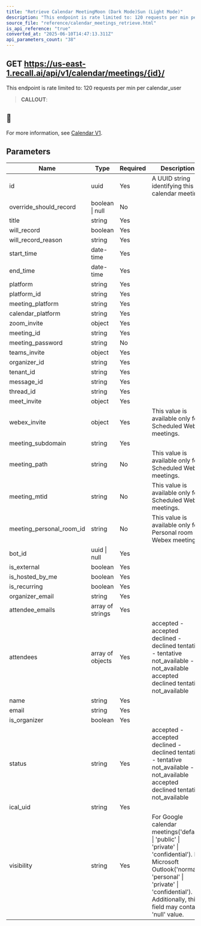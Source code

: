 ```yaml
---
title: "Retrieve Calendar MeetingMoon (Dark Mode)Sun (Light Mode)"
description: "This endpoint is rate limited to: 120 requests per min per calendar_user"
source_file: "reference/calendar_meetings_retrieve.html"
is_api_reference: "true"
converted_at: "2025-06-10T14:47:13.311Z"
api_parameters_count: "38"
---
```

## GET https://us-east-1.recall.ai/api/v1/calendar/meetings/{id}/

This endpoint is rate limited to: 120 requests per min per calendar_user

> **CALLOUT**:

## 📘

For more information, see [Calendar V1](/docs/calendar-v1-1.md).
## Parameters

| Name | Type | Required | Description |
| --- | --- | --- | --- |
| id | uuid | Yes | A UUID string identifying this calendar meeting. |
| override_should_record | boolean \| null | No |  |
| title | string | Yes |  |
| will_record | boolean | Yes |  |
| will_record_reason | string | Yes |  |
| start_time | date-time | Yes |  |
| end_time | date-time | Yes |  |
| platform | string | Yes |  |
| platform_id | string | Yes |  |
| meeting_platform | string | Yes |  |
| calendar_platform | string | Yes |  |
| zoom_invite | object | Yes |  |
| meeting_id | string | Yes |  |
| meeting_password | string | No |  |
| teams_invite | object | Yes |  |
| organizer_id | string | Yes |  |
| tenant_id | string | Yes |  |
| message_id | string | Yes |  |
| thread_id | string | Yes |  |
| meet_invite | object | Yes |  |
| webex_invite | object | Yes | This value is available only for Scheduled Webex meetings. |
| meeting_subdomain | string | Yes |  |
| meeting_path | string | No | This value is available only for Scheduled Webex meetings. |
| meeting_mtid | string | No | This value is available only for Scheduled Webex meetings. |
| meeting_personal_room_id | string | No | This value is available only for Personal room Webex meetings. |
| bot_id | uuid \| null | Yes |  |
| is_external | boolean | Yes |  |
| is_hosted_by_me | boolean | Yes |  |
| is_recurring | boolean | Yes |  |
| organizer_email | string | Yes |  |
| attendee_emails | array of strings | Yes |  |
| attendees | array of objects | Yes | accepted - accepted declined - declined tentative - tentative not_available - not_available  accepted declined tentative not_available |
| name | string | Yes |  |
| email | string | Yes |  |
| is_organizer | boolean | Yes |  |
| status | string | Yes | accepted - accepted declined - declined tentative - tentative not_available - not_available  accepted declined tentative not_available |
| ical_uid | string | Yes |  |
| visibility | string | Yes | For Google calendar meetings('default' \| 'public' \| 'private' \| 'confidential').         For Microsoft Outlook('normal' \| 'personal' \| 'private' \| 'confidential').         Additionally, this field may contain 'null' value. |
